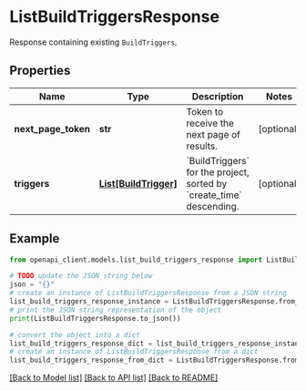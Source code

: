 # ListBuildTriggersResponse

Response containing existing `BuildTriggers`.

## Properties

Name | Type | Description | Notes
------------ | ------------- | ------------- | -------------
**next_page_token** | **str** | Token to receive the next page of results. | [optional] 
**triggers** | [**List[BuildTrigger]**](BuildTrigger.md) | &#x60;BuildTriggers&#x60; for the project, sorted by &#x60;create_time&#x60; descending. | [optional] 

## Example

```python
from openapi_client.models.list_build_triggers_response import ListBuildTriggersResponse

# TODO update the JSON string below
json = "{}"
# create an instance of ListBuildTriggersResponse from a JSON string
list_build_triggers_response_instance = ListBuildTriggersResponse.from_json(json)
# print the JSON string representation of the object
print(ListBuildTriggersResponse.to_json())

# convert the object into a dict
list_build_triggers_response_dict = list_build_triggers_response_instance.to_dict()
# create an instance of ListBuildTriggersResponse from a dict
list_build_triggers_response_from_dict = ListBuildTriggersResponse.from_dict(list_build_triggers_response_dict)
```
[[Back to Model list]](../README.md#documentation-for-models) [[Back to API list]](../README.md#documentation-for-api-endpoints) [[Back to README]](../README.md)


